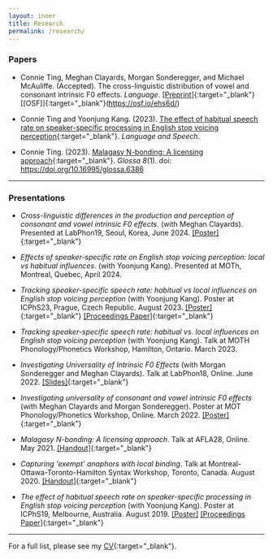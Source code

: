 ```yaml
---
layout: inner
title: Research
permalink: /research/
---
```


### Papers

- Connie Ting, Meghan Clayards, Morgan Sonderegger, and Michael McAuliffe. (Accepted). The cross-linguistic distribution of vowel and consonant intrinsic F0 effects. _Language_. [[Preprint]](https://osf.io/preprints/psyarxiv/64nhs){:target="_blank"} [[OSF]]{:target="_blank"}(https://osf.io/ehs6d/)

- Connie Ting and Yoonjung Kang. (2023). [The effect of habitual speech rate on speaker-specific processing in English stop voicing perception](https://journals.sagepub.com/doi/10.1177/00238309231188078){:target="_blank"}. _Language and Speech_.

- Connie Ting. (2023). [Malagasy N-bonding: A licensing approach](https://www.glossa-journal.org/article/id/6386/){:target="_blank"}. _Glossa 8_(1). doi: https://doi.org/10.16995/glossa.6386

***

### Presentations  

- *Cross-linguistic differences in the production and perception of consonant and vowel intrinsic F0 effects*. (with Meghan Clayards). Presented at LabPhon19, Seoul, Korea, June 2024. [[Poster]](){:target="_blank"}

- *Effects of speaker-specific rate on English stop voicing perception: local vs habitual influences*. (with Yoonjung Kang). Presented at MOTh, Montreal, Quebec, April 2024.

- *Tracking speaker-specific speech rate: habitual vs local influences on English stop voicing perception* (with Yoonjung Kang). Poster at ICPhS23, Prague, Czech Republic. August 2023. [[Poster]](ICPhS23_Eng_SpeechRate.pdf){:target="_blank"} [[Proceedings Paper]](ICPhS23.pdf){:target="_blank"}

- *Tracking speaker-specific speech rate: habitual vs. local influences on English stop voicing perception* (with Yoonjung Kang). Talk at MOTH Phonology/Phonetics Workshop, Hamilton, Ontario. March 2023.

- *Investigating Universality of Intrinsic F0 Effects* (with Morgan Sonderegger and Meghan Clayards). Talk at LabPhon18, Online. June 2022. [[Slides]](LabPhon_IF0.pdf){:target="_blank"}

- *Investigating universality of consonant and vowel intrinsic F0 effects* (with Meghan Clayards and Morgan Sonderegger). Poster at MOT Phonology/Phonetics Workshop, Online. March 2022. [[Poster]](MOT_Universal_IF0.pdf){:target="_blank"}

- *Malagasy N-bonding: A licensing approach*. Talk at AFLA28, Online. May 2021.  [[Handout]](AFLA_handout.pdf){:target="_blank"}

- *Capturing 'exempt' anaphors with local binding*. Talk at Montreal-Ottawa-Toronto-Hamilton Syntax Workshop, Toronto, Canada. August 2020. [[Handout]](MOTH2020_handout.pdf){:target="_blank"}

- *The effect of habitual speech rate on speaker-specific processing in English stop voicing perception* (with Yoonjung Kang). Poster at ICPhS19, Melbourne, Australia. August 2019. [[Poster]](ICPhS19_poster.pdf) [[Proceedings Paper]](ICPhS19_VOT.pdf){:target="_blank"}

***

For a full list, please see my [CV](https://connieting.github.io/cv/){:target="_blank"}.
